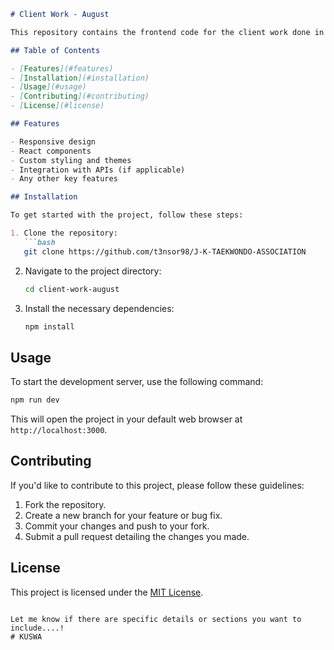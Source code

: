 ```markdown
# Client Work - August

This repository contains the frontend code for the client work done in August. The project is built with React and includes various components and features as per client requirements.

## Table of Contents

- [Features](#features)
- [Installation](#installation)
- [Usage](#usage)
- [Contributing](#contributing)
- [License](#license)

## Features

- Responsive design
- React components
- Custom styling and themes
- Integration with APIs (if applicable)
- Any other key features

## Installation

To get started with the project, follow these steps:

1. Clone the repository:
   ```bash
   git clone https://github.com/t3nsor98/J-K-TAEKWONDO-ASSOCIATION
   ```

2. Navigate to the project directory:
   ```bash
   cd client-work-august
   ```

3. Install the necessary dependencies:
   ```bash
   npm install
   ```

## Usage

To start the development server, use the following command:
```bash
npm run dev
```

This will open the project in your default web browser at `http://localhost:3000`.

## Contributing

If you'd like to contribute to this project, please follow these guidelines:

1. Fork the repository.
2. Create a new branch for your feature or bug fix.
3. Commit your changes and push to your fork.
4. Submit a pull request detailing the changes you made.

## License

This project is licensed under the [MIT License](LICENSE).

```

Let me know if there are specific details or sections you want to include....!
# KUSWA
